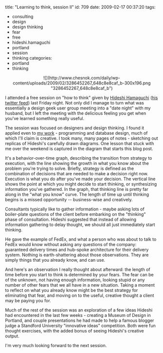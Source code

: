 title: "Learning to think, session II"
id: 709
date: 2009-02-17 00:37:20
tags: 
- consulting
- design
- design thinking
- fear
- free
- hideshi.hamaguchi
- portland
- session
- thinking
categories: 
- portland
- thinking

<center>![](http://www.chesnok.com/daily/wp-content/uploads/2009/02/3286452267_648c8e8caf_b-300x196.png "3286452267_648c8e8caf_b")</center>

I attended a free session on "how to think" given by [Hideshi Hamaguchi](http://en.wikipedia.org/wiki/Hideshi_Hamaguchi) ([his twitter feed](http://twitter.com/hideshione)) last Friday night. Not only did I manage to turn what was essentially a design geek user group meeting into a "date night" with my husband, but I left the meeting with the delicious feeling you get when you've learned something really useful.

The session was focused on designers and design thinking. I found it applied even to [my work](http://blog.endpoint.com/) - programming and database design, much of which I'll claim is creative. I took many, many pages of notes - sketching out replicas of Hideshi's carefully drawn diagrams. One lesson that stuck with me over the weekend is captured in the diagram that starts this blog post.

It's a behavior-over-time graph, describing the transition from strategy to execution, with the line showing the growth in what you know about the problem you're trying to solve. Briefly, strategy is defined as the combination of decisions that are needed to make a decision right now. Execution is what you do after you've made your decision. The vertical line shows the point at which you might decide to start thinking, or synthesizing information you've gathered. In the graph, that thinking line is pretty far along in the "what you know" curve.  The length of time up until thinking begins is a missed opportunity -- business-wise and creatively. 

Consultants typically like to gather information - maybe asking lots of boiler-plate questions of the client before embarking on the "thinking" phase of consultation. Hideshi suggested that instead of allowing information gathering to delay thought, we should all just immediately start thinking. 

He gave the example of FedEx, and what a person who was about to talk to FedEx would know without asking any questions of the company: guaranteed delivery times and hub-spoke architecture for their delivery system. Nothing is earth-shattering about those observations. They are simply things that you already know, and can use. 

And here's an observation I really thought about afterward: the length of time before you start to think is determined by your fears. The fear can be of the unknown, not having enough information, looking stupid or any number of other fears that we all have in a new situation. Taking a moment to reflect on what you already know might be the best strategy for eliminating that fear, and moving on to the useful, creative thought a client may be paying you for.

Much of the rest of the session was an exploration of a few ideas Hideshi had encountered in the last few weeks - creating a Museum of Design in Portland, and couple presentations he had made to help a famous blogger judge a Standford University "innovative ideas" competition. Both were fun thought exercises, with the added bonus of seeing Hideshi's creative output. 

I'm very much looking forward to the next session. 
